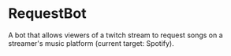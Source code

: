 # RequestBot
A bot that allows viewers of a twitch stream to request songs on a streamer's music platform (current target: Spotify).

